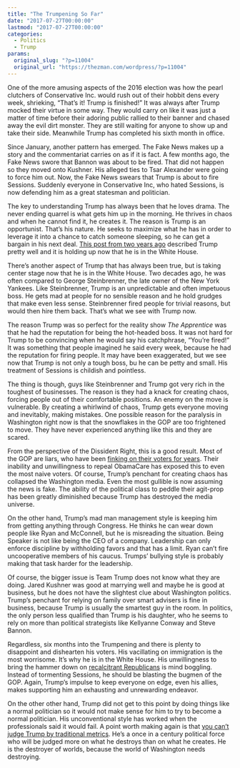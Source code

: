 ```yaml
---
title: "The Trumpening So Far"
date: "2017-07-27T00:00:00"
lastmod: "2017-07-27T00:00:00"
categories:
  - Politics
  - Trump
params:
  original_slug: "?p=11004"
  original_url: "https://thezman.com/wordpress/?p=11004"
---
```


One of the more amusing aspects of the 2016 election was how the pearl
clutchers of Conservative Inc. would rush out of their hobbit dens every
week, shrieking, “That’s it! Trump is finished!” It was always after
Trump mocked their virtue in some way. They would carry on like it was
just a matter of time before their adoring public rallied to their
banner and chased away the evil dirt monster. They are still waiting for
anyone to show up and take their side. Meanwhile Trump has completed his
sixth month in office.

Since January, another pattern has emerged. The Fake News makes up a
story and the commentariat carries on as if it is fact. A few months
ago, the Fake News swore that Bannon was about to be fired. That did not
happen so they moved onto Kushner. His alleged ties to Tsar Alexander
were going to force him out. Now, the Fake News swears that Trump is
about to fire Sessions. Suddenly everyone in Conservative Inc, who hated
Sessions, is now defending him as a great statesman and politician.

The key to understanding Trump has always been that he loves drama. The
never ending quarrel is what gets him up in the morning. He thrives in
chaos and when he cannot find it, he creates it. The reason is Trump is
an opportunist. That’s his nature. He seeks to maximize what he has in
order to leverage it into a chance to catch someone sleeping, so he can
get a bargain in his next deal.
<a href="https://thezman.com/wordpress/?p=5029" rel="noopener"
target="_blank">This post from two years ago</a> described Trump pretty
well and it is holding up now that he is in the White House.

There’s another aspect of Trump that has always been true, but is taking
center stage now that he is in the White House. Two decades ago, he was
often compared to George Steinbrenner, the late owner of the New York
Yankees. Like Steinbrenner, Trump is an unpredictable and often
impetuous boss. He gets mad at people for no sensible reason and he hold
grudges that make even less sense. Steinbrenner fired people for trivial
reasons, but would then hire them back. That’s what we see with Trump
now.

The reason Trump was so perfect for the reality show *The Apprentice*
was that he had the reputation for being the hot-headed boss. It was not
hard for Trump to be convincing when he would say his catchphrase,
“You’re fired!” It was something that people imagined he said every
week, because he had the reputation for firing people. It may have been
exaggerated, but we see now that Trump is not only a tough boss, bu he
can be petty and small. His treatment of Sessions is childish and
pointless.

The thing is though, guys like Steinbrenner and Trump got very rich in
the toughest of businesses. The reason is they had a knack for creating
chaos, forcing people out of their comfortable positions. An enemy on
the move is vulnerable. By creating a whirlwind of chaos, Trump gets
everyone moving and inevitably, making mistakes. One possible reason for
the paralysis in Washington right now is that the snowflakes in the GOP
are too frightened to move. They have never experienced anything like
this and they are scared.

From the perspective of the Dissident Right, this is a good result. Most
of the GOP are liars, who have been <a
href="https://www.washingtonian.com/2017/07/26/eric-cantor-republicans-obamacare-donald-trump/"
rel="noopener" target="_blank">finking on their voters for years</a>.
Their inability and unwillingness to repeal ObamaCare has exposed this
to even the most naive voters. Of course, Trump’s penchant for creating
chaos has collapsed the Washington media. Even the most gullible is now
assuming the news is fake. The ability of the political class to peddle
their agit-prop has been greatly diminished because Trump has destroyed
the media universe.

On the other hand, Trump’s mad man management style is keeping him from
getting anything through Congress. He thinks he can wear down people
like Ryan and McConnell, but he is misreading the situation. Being
Speaker is not like being the CEO of a company. Leadership can only
enforce discipline by withholding favors and that has a limit. Ryan
can’t fire uncooperative members of his caucus. Trumps’ bullying style
is probably making that task harder for the leadership.

Of course, the bigger issue is Team Trump does not know what they are
doing. Jared Kushner was good at marrying well and maybe he is good at
business, but he does not have the slightest clue about Washington
politics. Trump’s penchant for relying on family over smart advisers is
fine in business, because Trump is usually the smartest guy in the room.
In politics, the only person less qualified than Trump is his daughter,
who he seems to rely on more than political strategists like Kellyanne
Conway and Steve Bannon.

Regardless, six months into the Trumpening and there is plenty to
disappoint and dishearten his voters. His vacillating on immigration is
the most worrisome. It’s why he is in the White House. His unwillingness
to bring the hammer down on <a
href="http://www.breitbart.com/big-government/2017/07/26/the-six-senate-republicans-who-flip-flopped-in-favor-of-obamacare/"
rel="noopener" target="_blank">recalcitrant Republicans</a> is mind
boggling. Instead of tormenting Sessions, he should be blasting the
bugmen of the GOP. Again, Trump’s impulse to keep everyone on edge, even
his allies, makes supporting him an exhausting and unrewarding endeavor.

On the other other hand, Trump did not get to this point by doing things
like a normal politician so it would not make sense for him to try to
become a normal politician. His unconventional style has worked when the
professionals said it would fail. A point worth making again is that
<a href="http://thezman.com/wordpress/?p=10028" rel="noopener"
target="_blank">you can’t judge Trump by traditional metrics</a>. He’s a
once in a century political force who will be judged more on what he
destroys than on what he creates. He is the destroyer of worlds, because
the world of Washington needs destroying.
